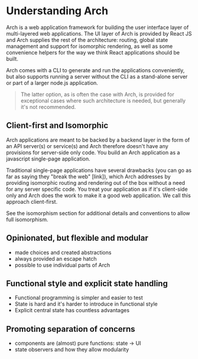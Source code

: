 # Understanding Arch
Arch is a web application framework for building the user interface layer of multi-layered web applications. The UI layer of Arch is provided by React JS and Arch supplies the rest of the architecture: routing, global state management and support for isomorphic rendering, as well as some convenience helpers for the way we think React applications should be built.

Arch comes with a CLI to generate and run the applications conveniently, but also supports running a server without the CLI as a stand-alone server or part of a larger node.js application.

> The latter option, as is often the case with Arch, is provided for exceptional cases where such architecture is needed, but generally it's not recommended.

## Client-first and Isomorphic
Arch applications are meant to be backed by a backend layer in the form of an API server(s) or service(s) and Arch therefore doesn't have any provisions for server-side only code. You build an Arch application as a javascript single-page application.

Traditional single-page applications have several drawbacks (you can go as far as saying they "break the web" [link]), which Arch addresses by providing isomorphic routing and rendering out of the box without a need for any server specific code. You treat your application as if it's client-side only and Arch does the work to make it a good web application. We call this approach client-first.

See the isomorphism section for additional details and conventions to allow full isomorphism.

## Opinionated, but flexible and modular
- made choices and created abstractions
- always provided an escape hatch
- possible to use individual parts of Arch

## Functional style and explicit state handling
- Functional programming is simpler and easier to test
- State is hard and it's harder to introduce in functional style
- Explicit central state has countless advantages

## Promoting separation of concerns
- components are (almost) pure functions: state -> UI
- state observers and how they allow modularity
